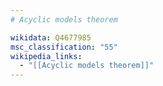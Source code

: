 ```yaml
---
# Acyclic models theorem

wikidata: Q4677985
msc_classification: "55"
wikipedia_links:
  - "[[Acyclic models theorem]]"
---
```

